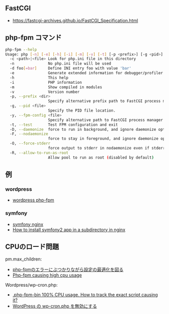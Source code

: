 
## FastCGI

- https://fastcgi-archives.github.io/FastCGI_Specification.html


## php-fpm コマンド

~~~bash
php-fpm --help
Usage: php [-n] [-e] [-h] [-i] [-m] [-v] [-t] [-p <prefix>] [-g <pid>] [-c <file>] [-d foo[=bar]] [-y <file>] [-D] [-F [-O]]
  -c <path>|<file> Look for php.ini file in this directory
  -n               No php.ini file will be used
  -d foo[=bar]     Define INI entry foo with value 'bar'
  -e               Generate extended information for debugger/profiler
  -h               This help
  -i               PHP information
  -m               Show compiled in modules
  -v               Version number
  -p, --prefix <dir>
                   Specify alternative prefix path to FastCGI process manager (default: /usr/local).
  -g, --pid <file>
                   Specify the PID file location.
  -y, --fpm-config <file>
                   Specify alternative path to FastCGI process manager config file.
  -t, --test       Test FPM configuration and exit
  -D, --daemonize  force to run in background, and ignore daemonize option from config file
  -F, --nodaemonize
                   force to stay in foreground, and ignore daemonize option from config file
  -O, --force-stderr
                   force output to stderr in nodaemonize even if stderr is not a TTY
  -R, --allow-to-run-as-root
                   Allow pool to run as root (disabled by default)

~~~


## 例

### wordpress

- [wordpress php-fpm](wordpress/wordpress.nginx.md)

### symfony

- [symfony nginx](https://symfony.com/doc/current/setup/web_server_configuration.html#nginx)
- [How to install symfony2 app in a subdirectory in nginx](https://stackoverflow.com/questions/12266297/how-to-install-symfony2-app-in-a-subdirectory-in-nginx)

## CPUのロード問題

pm.max_children:

- [php-fpmのエラーにぶつかりながら設定の最適化を図る](http://qiita.com/nnmr/items/a521fb4e18931cc647d6)
- [Php-fpm causing high cpu usage](http://community.rtcamp.com/t/php-fpm-causing-high-cpu-usage/3141)


Wordpress/wp-cron.php:


- [.php-fpm-bin 100% CPU usage. How to track the exact script causing it?
](https://stackoverflow.com/questions/44570064/php-fpm-bin-100-cpu-usage-how-to-track-the-exact-script-causing-it)
- [WordPress の wp-cron.php を無効にする](http://www.webdesignleaves.com/wp/wordpress/432/)
